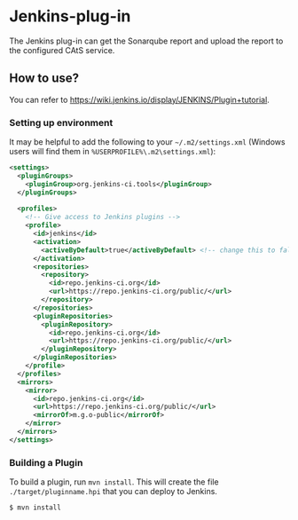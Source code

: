# Jenkins-plug-in

The Jenkins plug-in can get the Sonarqube report and upload the report to the configured CAtS service.

## How to use?

You can refer to https://wiki.jenkins.io/display/JENKINS/Plugin+tutorial.

### Setting up environment

It may be helpful to add the following to your `~/.m2/settings.xml` (Windows users will find them in `%USERPROFILE%\.m2\settings.xml`):

```xml
<settings>
  <pluginGroups>
    <pluginGroup>org.jenkins-ci.tools</pluginGroup>
  </pluginGroups>
 
  <profiles>
    <!-- Give access to Jenkins plugins -->
    <profile>
      <id>jenkins</id>
      <activation>
        <activeByDefault>true</activeByDefault> <!-- change this to false, if you don't like to have it on per default -->
      </activation>
      <repositories>
        <repository>
          <id>repo.jenkins-ci.org</id>
          <url>https://repo.jenkins-ci.org/public/</url>
        </repository>
      </repositories>
      <pluginRepositories>
        <pluginRepository>
          <id>repo.jenkins-ci.org</id>
          <url>https://repo.jenkins-ci.org/public/</url>
        </pluginRepository>
      </pluginRepositories>
    </profile>
  </profiles>
  <mirrors>
    <mirror>
      <id>repo.jenkins-ci.org</id>
      <url>https://repo.jenkins-ci.org/public/</url>
      <mirrorOf>m.g.o-public</mirrorOf>
    </mirror>
  </mirrors>
</settings>
```

### Building a Plugin

To build a plugin, run `mvn install`. This will create the file `./target/pluginname.hpi` that you can deploy to Jenkins.

```bash
$ mvn install
```